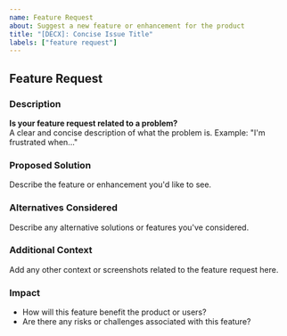 ```yaml
---
name: Feature Request
about: Suggest a new feature or enhancement for the product
title: "[DECX]: Concise Issue Title"
labels: ["feature request"]
---
```


## Feature Request

### Description
**Is your feature request related to a problem?**  
A clear and concise description of what the problem is. Example: "I'm frustrated when..."

### Proposed Solution
Describe the feature or enhancement you'd like to see.

### Alternatives Considered
Describe any alternative solutions or features you've considered.

### Additional Context
Add any other context or screenshots related to the feature request here.

### Impact
- How will this feature benefit the product or users?
- Are there any risks or challenges associated with this feature?